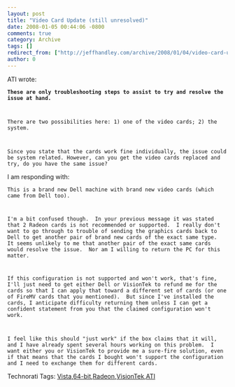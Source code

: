 ```yaml
---
layout: post
title: "Video Card Update (still unresolved)"
date: 2008-01-05 00:44:06 -0800
comments: true
category: Archive
tags: []
redirect_from: ["http://jeffhandley.com/archive/2008/01/04/video-card-update-still-unresolved.aspx"]
author: 0
---
```

<!-- more -->
<p>ATI wrote:</p>  <p><code><strong>These are only troubleshooting steps to assist to try and resolve the issue at hand.</strong></p>    <p>There are two possibilities here: 1) one of the video cards; 2) the system.</p>    <p>Since you state that the cards work fine individually, the issue could be system related. However, can you get the video cards replaced and try, do you have the same issue?</code></p>  <p>I am responding with:</p>  <p><code>This is a brand new Dell machine with brand new video cards (which came from Dell too). </p>    <p>I'm a bit confused though.  In your previous message it was stated that 2 Radeon cards is not recommended or supported.  I really don't want to go through to trouble of sending the graphics cards back to Dell to get another pair of brand new cards of the exact same type.  It seems unlikely to me that another pair of the exact same cards would resolve the issue.  Nor am I willing to return the PC for this matter. </p>    <p>If this configuration is not supported and won't work, that's fine, I'll just need to get either Dell or VisionTek to refund me for the cards so that I can apply that toward a different set of cards (or one of FireMV cards that you mentioned).  But since I've installed the cards, I anticipate difficulty returning them unless I can get a confident statement from you that the claimed configuration won't work. </p>    <p>I feel like this should "just work" if the box claims that it will, and I have already spent several hours working on this problem.  I want either you or VisionTek to provide me a sure-fire solution, even if that means that the cards I bought won't support the configuration and I need to exchange them for different cards.</code></p>  <div class="wlWriterSmartContent" id="scid:0767317B-992E-4b12-91E0-4F059A8CECA8:f4184fb9-a5c5-4503-8ee8-f467c9a4a12d" style="padding-right: 0px; display: inline; padding-left: 0px; padding-bottom: 0px; margin: 0px; padding-top: 0px">Technorati Tags: <a href="http://technorati.com/tags/Vista" rel="tag">Vista</a>,<a href="http://technorati.com/tags/64-bit" rel="tag">64-bit</a>,<a href="http://technorati.com/tags/Radeon" rel="tag">Radeon</a>,<a href="http://technorati.com/tags/VisionTek" rel="tag">VisionTek</a>,<a href="http://technorati.com/tags/ATI" rel="tag">ATI</a></div>

